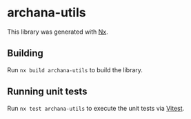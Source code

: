 # archana-utils

This library was generated with [Nx](https://nx.dev).

## Building

Run `nx build archana-utils` to build the library.

## Running unit tests

Run `nx test archana-utils` to execute the unit tests via [Vitest](https://vitest.dev/).
